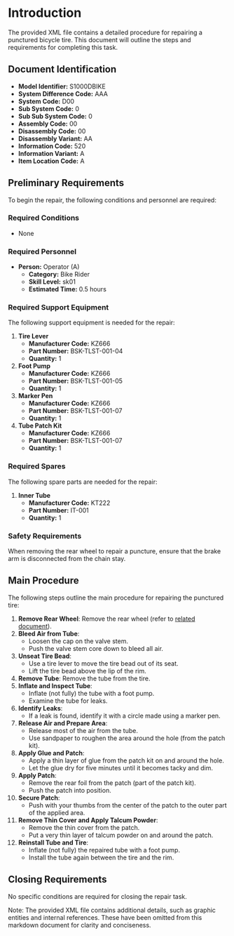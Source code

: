 # Introduction
The provided XML file contains a detailed procedure for repairing a punctured bicycle tire. This document will outline the steps and requirements for completing this task.

## Document Identification
* **Model Identifier:** S1000DBIKE
* **System Difference Code:** AAA
* **System Code:** D00
* **Sub System Code:** 0
* **Sub Sub System Code:** 0
* **Assembly Code:** 00
* **Disassembly Code:** 00
* **Disassembly Variant:** AA
* **Information Code:** 520
* **Information Variant:** A
* **Item Location Code:** A

## Preliminary Requirements
To begin the repair, the following conditions and personnel are required:

### Required Conditions
* None

### Required Personnel
* **Person:** Operator (A)
	+ **Category:** Bike Rider
	+ **Skill Level:** sk01
	+ **Estimated Time:** 0.5 hours

### Required Support Equipment
The following support equipment is needed for the repair:
1. **Tire Lever**
	* **Manufacturer Code:** KZ666
	* **Part Number:** BSK-TLST-001-04
	* **Quantity:** 1
2. **Foot Pump**
	* **Manufacturer Code:** KZ666
	* **Part Number:** BSK-TLST-001-05
	* **Quantity:** 1
3. **Marker Pen**
	* **Manufacturer Code:** KZ666
	* **Part Number:** BSK-TLST-001-07
	* **Quantity:** 1
4. **Tube Patch Kit**
	* **Manufacturer Code:** KZ666
	* **Part Number:** BSK-TLST-001-07
	* **Quantity:** 1

### Required Spares
The following spare parts are needed for the repair:
1. **Inner Tube**
	* **Manufacturer Code:** KT222
	* **Part Number:** IT-001
	* **Quantity:** 1

### Safety Requirements
When removing the rear wheel to repair a puncture, ensure that the brake arm is disconnected from the chain stay.

## Main Procedure
The following steps outline the main procedure for repairing the punctured tire:

1. **Remove Rear Wheel**: Remove the rear wheel (refer to [related document](#)).
2. **Bleed Air from Tube**:
	* Loosen the cap on the valve stem.
	* Push the valve stem core down to bleed all air.
3. **Unseat Tire Bead**:
	* Use a tire lever to move the tire bead out of its seat.
	* Lift the tire bead above the lip of the rim.
4. **Remove Tube**: Remove the tube from the tire.
5. **Inflate and Inspect Tube**:
	* Inflate (not fully) the tube with a foot pump.
	* Examine the tube for leaks.
6. **Identify Leaks**:
	* If a leak is found, identify it with a circle made using a marker pen.
7. **Release Air and Prepare Area**:
	* Release most of the air from the tube.
	* Use sandpaper to roughen the area around the hole (from the patch kit).
8. **Apply Glue and Patch**:
	* Apply a thin layer of glue from the patch kit on and around the hole.
	* Let the glue dry for five minutes until it becomes tacky and dim.
9. **Apply Patch**:
	* Remove the rear foil from the patch (part of the patch kit).
	* Push the patch into position.
10. **Secure Patch**:
	* Push with your thumbs from the center of the patch to the outer part of the applied area.
11. **Remove Thin Cover and Apply Talcum Powder**:
	* Remove the thin cover from the patch.
	* Put a very thin layer of talcum powder on and around the patch.
12. **Reinstall Tube and Tire**:
	* Inflate (not fully) the repaired tube with a foot pump.
	* Install the tube again between the tire and the rim.

## Closing Requirements
No specific conditions are required for closing the repair task.

Note: The provided XML file contains additional details, such as graphic entities and internal references. These have been omitted from this markdown document for clarity and conciseness.